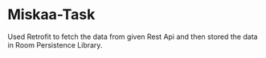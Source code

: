 # Miskaa-Task

Used Retrofit to fetch the data from given Rest Api and then stored the data in Room Persistence Library.
